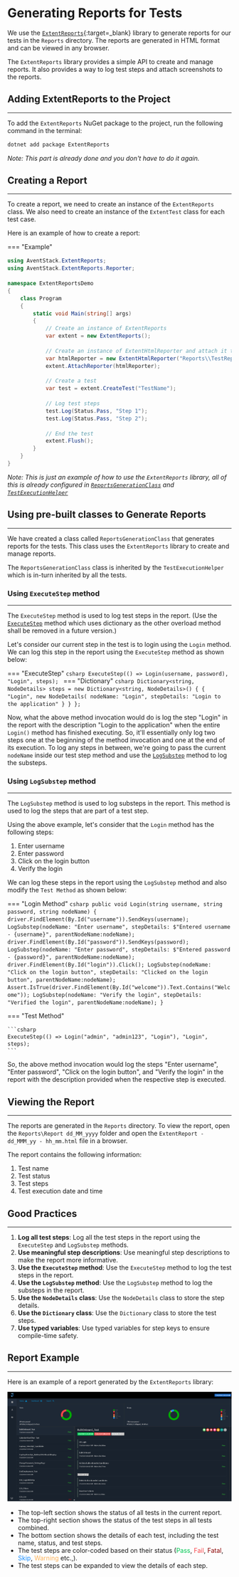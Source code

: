 # Generating Reports for Tests

We use the [`ExtentReports`](https://extentreports.com){:target=_blank} library to generate reports for our tests in the `Reports` directory. The reports are generated in HTML format and can be viewed in any browser.

The `ExtentReports` library provides a simple API to create and manage reports. It also provides a way to log test steps and attach screenshots to the reports.

## **Adding ExtentReports to the Project**

---

To add the `ExtentReports` NuGet package to the project, run the following command in the terminal:

```bash
dotnet add package ExtentReports
```

_Note: This part is already done and you don't have to do it again._

## **Creating a Report**

---

To create a report, we need to create an instance of the `ExtentReports` class. We also need to create an instance of the `ExtentTest` class for each test case.

Here is an example of how to create a report:

=== "Example"

```csharp
using AventStack.ExtentReports;
using AventStack.ExtentReports.Reporter;

namespace ExtentReportsDemo
{
	class Program
	{
		static void Main(string[] args)
		{
			// Create an instance of ExtentReports
			var extent = new ExtentReports();

			// Create an instance of ExtentHtmlReporter and attach it to the ExtentReports
			var htmlReporter = new ExtentHtmlReporter("Reports\\TestReport.html");
			extent.AttachReporter(htmlReporter);

			// Create a test
			var test = extent.CreateTest("TestName");

			// Log test steps
			test.Log(Status.Pass, "Step 1");
			test.Log(Status.Pass, "Step 2");

			// End the test
			extent.Flush();
		}
	}
}
```

_Note: This is just an example of how to use the `ExtentReports` library, all of this is already configured in [`ReportsGenerationClass`](../Utilities%20and%20Helpers/Pre-defined%20Utilities/reports-generation-class.md) and [`TestExecutionHelper`](../Utilities%20and%20Helpers/Pre-defined%20Utilities//testexecution-helper.md)_

## **Using pre-built classes to Generate Reports**

---

We have created a class called `ReportsGenerationClass` that generates reports for the tests. This class uses the `ExtentReports` library to create and manage reports.

The `ReportsGenerationClass` class is inherited by the `TestExecutionHelper` which is in-turn inherited by all the tests.

### Using `ExecuteStep` method

---

The `ExecuteStep` method is used to log test steps in the report. (Use the [`ExecuteStep`](../Utilities%20and%20Helpers/Pre-defined%20Utilities/testexecution-helper.md/#executestep) method which uses dictionary as the other overload method shall be removed in a future version.)

Let's consider our current step in the test is to login using the `Login` method. We can log this step in the report using the `ExecuteStep` method as shown below:

=== "ExecuteStep"
	```csharp
	ExecuteStep(() => Login(username, password), "Login", steps);
	```
=== "Dictionary"
	```csharp
	Dictionary<string, NodeDetails> steps = new Dictionary<string, NodeDetails>()
	{
		{ "Login", new NodeDetails( nodeName: "Login", stepDetails: "Login to the application" } }
	};
	```

Now, what the above method invocation would do is log the step "Login" in the report with the description "Login to the application" when the entire `Login()` method has finished executing. So, it'll essentially only log two steps one at the beginning of the method invocation and one at the end of its execution. To log any steps in between, we're going to pass the current `nodeName` inside our test step method and use the [`LogSubstep`](../Utilities%20and%20Helpers/Pre-defined%20Utilities/reports-generation-class.md/#logsubstep) method to log the substeps.

### Using `LogSubstep` method

---

The `LogSubstep` method is used to log substeps in the report. This method is used to log the steps that are part of a test step.

Using the above example, let's consider that the `Login` method has the following steps:

1. Enter username
1. Enter password
1. Click on the login button
1. Verify the login

We can log these steps in the report using the `LogSubstep` method and also modify the `Test Method` as shown below:

=== "Login Method"
	```csharp
	public void Login(string username, string password, string nodeName)
	{
		driver.FindElement(By.Id("username")).SendKeys(username);
		LogSubstep(nodeName: "Enter username", stepDetails: $"Entered username - {username}", parentNodeName:nodeName);
		driver.FindElement(By.Id("password")).SendKeys(password);
		LogSubstep(nodeName: "Enter password", stepDetails: $"Entered password - {password}", parentNodeName:nodeName);
		driver.FindElement(By.Id("login")).Click();
		LogSubstep(nodeName: "Click on the login button", stepDetails: "Clicked on the login button", parentNodeName:nodeName);
		Assert.IsTrue(driver.FindElement(By.Id("welcome")).Text.Contains("Welcome"));
		LogSubstep(nodeName: "Verify the login", stepDetails: "Verified the login", parentNodeName:nodeName);
	}
	```

=== "Test Method"

	```csharp
	ExecuteStep(() => Login("admin", "admin123", "Login"), "Login", steps);
	```

So, the above method invocation would log the steps "Enter username", "Enter password", "Click on the login button", and "Verify the login" in the report with the description provided when the respective step is executed.

## **Viewing the Report**

---

The reports are generated in the `Reports` directory. To view the report, open the `Reports\Report dd_MM_yyyy` folder and open the `ExtentReport - dd_MMM_yy - hh_mm.html` file in a browser.

The report contains the following information:

1. Test name
1. Test status
1. Test steps
1. Test execution date and time

## **Good Practices**

---

1. **Log all test steps**: Log all the test steps in the report using the `ExecuteStep` and `LogSubstep` methods.
1. **Use meaningful step descriptions**: Use meaningful step descriptions to make the report more informative.
1. **Use the `ExecuteStep` method**: Use the `ExecuteStep` method to log the test steps in the report.
1. **Use the `LogSubstep` method**: Use the `LogSubstep` method to log the substeps in the report.
1. **Use the `NodeDetails` class**: Use the `NodeDetails` class to store the step details.
1. **Use the `Dictionary` class**: Use the `Dictionary` class to store the test steps.
1. **Use typed variables**: Use typed variables for step keys to ensure compile-time safety.

## **Report Example**

---

Here is an example of a report generated by the `ExtentReports` library:

![ExtentReports](../assets/images/extent-reports.png)

- The top-left section shows the status of all tests in the current report.
- The top-right section shows the status of the test steps in all tests combined.
- The bottom section shows the details of each test, including the test name, status, and test steps.
- The test steps are color-coded based on their status (<span style="color:#00C853">Pass</span>, <span style="color:#F7464A">Fail</span>, <span style="color:#8B0000">Fatal</span>, <span style="color:#1E90FF">Skip</span>, <span style="color:#FDB45C">Warning</span> etc.,).
- The test steps can be expanded to view the details of each step.